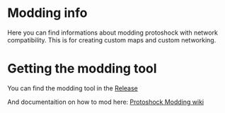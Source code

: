 # Modding info

Here you can find informations about modding protoshock with network compatibility. This is for creating custom maps and custom networking.

# Getting the modding tool
You can find the modding tool in the [Release](https://github.com/protoshock/Modding/releases/tag/v0.4.8)

And documentaition on how to mod here: [Protoshock Modding wiki](https://github.com/protoshock/Modding/wiki) 
